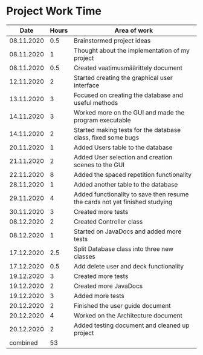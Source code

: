 # Project Work Time

|Date|Hours|Area of work|
|----|-----|-----|
|08.11.2020|0.5| Brainstormed project ideas|
|08.11.2020|1| Thought about the implementation of my project|
|08.11.2020|0.5|Created vaatimusmäärittely document|
|12.11.2020|2|Started creating the graphical user interface|
|13.11.2020|3|Focused on creating the database and useful methods|
|14.11.2020|3|Worked more on the GUI and made the program executable|
|14.11.2020|2|Started making tests for the database class, fixed some bugs|
|20.11.2020|1|Added Users table to the database|
|21.11.2020|2|Added User selection and creation scenes to the GUI|
|22.11.2020|8|Added the spaced repetition functionality|
|28.11.2020|1|Added another table to the database|
|29.11.2020|4|Added functionality to save then resume the cards not yet finished studying|
|30.11.2020|3|Created more tests|
|08.12.2020|2|Created Controller class|
|08.12.2020|1|Started on JavaDocs and added more tests|
|17.12.2020|2.5|Split Database class into three new classes|
|17.12.2020|0.5|Add delete user and deck functionality|
|19.12.2020|3|Created more tests|
|19.12.2020|2|Created more JavaDocs|
|19.12.2020|3|Added more tests|
|20.12.2020|2|Finished the user guide document|
|20.12.2020|4|Worked on the Architecture document|
|20.12.2020|2|Added testing document and cleaned up project|
|combined|53| 
